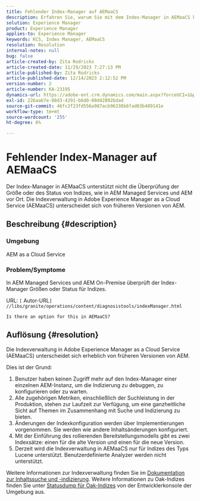 ```yaml
---
title: Fehlender Index-Manager auf AEMaaCS
description: Erfahren Sie, warum Sie mit dem Index-Manager in AEMaaCS keine Größen oder Status für Indizes überprüfen können.
solution: Experience Manager
product: Experience Manager
applies-to: Experience Manager
keywords: KCS, Index Manager, AEMaaCS
resolution: Resolution
internal-notes: null
bug: false
article-created-by: Zita Rodricks
article-created-date: 11/29/2023 7:27:13 PM
article-published-by: Zita Rodricks
article-published-date: 12/14/2023 2:12:52 PM
version-number: 2
article-number: KA-23195
dynamics-url: https://adobe-ent.crm.dynamics.com/main.aspx?forceUCI=1&pagetype=entityrecord&etn=knowledgearticle&id=ada44648-ed8e-ee11-8179-6045bd006793
exl-id: 226aab7e-08d3-4291-b6d0-00d42892bdad
source-git-commit: 46fc2f23fd556a987acb96338b6fad03b489141e
workflow-type: tm+mt
source-wordcount: '255'
ht-degree: 6%

---
```


# Fehlender Index-Manager auf AEMaaCS


Der Index-Manager in AEMaaCS unterstützt nicht die Überprüfung der Größe oder des Status von Indizes, wie in AEM Managed Services und AEM vor Ort. Die Indexverwaltung in Adobe Experience Manager as a Cloud Service (AEMaaCS) unterscheidet sich von früheren Versionen von AEM.

## Beschreibung {#description}


### Umgebung

AEM as a Cloud Service

### Problem/Symptome

In AEM Managed Services und AEM On-Premise überprüft der Index-Manager Größen oder Status für Indizes.

URL: `[` Autor-URL`]` `//libs/granite/operations/content/diagnosistools/indexManager.html`

`Is there an option for this in AEMaaCS?`




## Auflösung {#resolution}


Die Indexverwaltung in Adobe Experience Manager as a Cloud Service (AEMaaCS) unterscheidet sich erheblich von früheren Versionen von AEM.

Dies ist der Grund:

1. Benutzer haben keinen Zugriff mehr auf den Index-Manager einer einzelnen AEM-Instanz, um die Indizierung zu debuggen, zu konfigurieren oder zu warten.
2. Alle zugehörigen Metriken, einschließlich der Suchleistung in der Produktion, stehen zur Laufzeit zur Verfügung, um eine ganzheitliche Sicht auf Themen im Zusammenhang mit Suche und Indizierung zu bieten.
3. Änderungen der Indexkonfiguration werden über Implementierungen vorgenommen. Sie werden wie andere Inhaltsänderungen konfiguriert.
4. Mit der Einführung des rollierenden Bereitstellungsmodells gibt es zwei Indexsätze: einen für die alte Version und einen für die neue Version.
5. Derzeit wird die Indexverwaltung in AEMaaCS nur für Indizes des Typs Lucene unterstützt. Benutzerdefinierte Analyzer werden nicht unterstützt.


Weitere Informationen zur Indexverwaltung finden Sie im [Dokumentation zur Inhaltssuche und -indizierung](https://experienceleague.adobe.com/docs/experience-manager-cloud-service/content/operations/indexing.html?lang=de). Weitere Informationen zu Oak-Indizes finden Sie unter [Statusdump für Oak-Indizes](https://experienceleague.adobe.com/docs/experience-manager-learn/cloud-service/debugging/debugging-aem-as-a-cloud-service/developer-console.html?lang=en#oak-indexes) von der Entwicklerkonsole der Umgebung aus.

